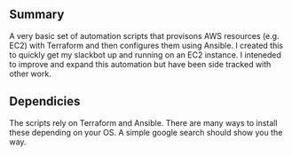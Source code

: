 ## Summary

A very basic set of automation scripts that provisons AWS resources (e.g. EC2) with Terraform and then configures them using Ansible. I created this to quickly get my slackbot up and running on an EC2 instance. I inteneded to improve and expand this automation but have been side tracked with other work.

## Dependicies

The scripts rely on Terraform and Ansible. There are many ways to install these depending on your OS. A simple google search should show you the way.